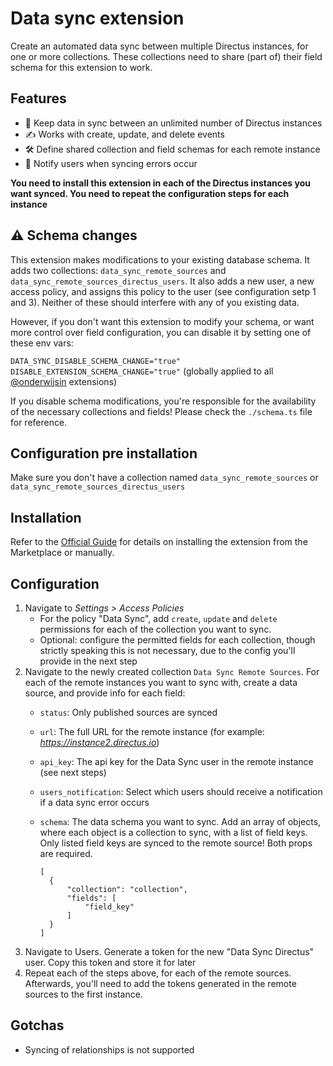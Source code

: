# Data sync extension
Create an automated data sync between multiple Directus instances, for one or more collections. These collections need to share (part of) their field schema for this extension to work.

## Features
- 🔄 Keep data in sync between an unlimited number of Directus instances
- ✍️ Works with create, update, and delete events
- 🛠 Define shared collection and field schemas for each remote instance
- 🚨 Notify users when syncing errors occur

**You need to install this extension in each of the Directus instances you want synced. You need to repeat the configuration steps for each instance**

## ⚠️ Schema changes
This extension makes modifications to your existing database schema. It adds two collections: `data_sync_remote_sources` and `data_sync_remote_sources_directus_users`. It also adds a new user, a new access policy, and assigns this policy to the user (see configuration setp 1 and 3). Neither of these should interfere with any of you existing data.

However, if you don't want this extension to modify your schema, or want more control over field configuration, you can disable it by setting one of these env vars:

`DATA_SYNC_DISABLE_SCHEMA_CHANGE="true"`   
`DISABLE_EXTENSION_SCHEMA_CHANGE="true"` (globally applied to all [@onderwijsin](https://github.com/onderwijsin/directus-extensions/tree/feat/cache-flush) extensions)   
   
If you disable schema modifications, you're responsible for the availability of the necessary collections and fields! Please check the `./schema.ts` file for reference.

## Configuration pre installation
Make sure you don't have a collection named `data_sync_remote_sources` or `data_sync_remote_sources_directus_users`

## Installation
Refer to the [Official Guide](https://docs.directus.io/extensions/installing-extensions.html) for details on installing the extension from the Marketplace or manually.

## Configuration
1. Navigate to _Settings > Access Policies_
   - For the policy "Data Sync", add `create`, `update` and `delete` permissions for each of the collection you want to sync.
   - Optional: configure the permitted fields for each collection, though strictly speaking this is not necessary, due to the config you'll provide in the next step
2. Navigate to the newly created collection `Data Sync Remote Sources`. For each of the remote instances you want to sync with, create a data source, and provide info for each field:
      - `status`: Only published sources are synced
      - `url`: The full URL for the remote instance (for example: _https://instance2.directus.io_)
      - `api_key`: The api key for the Data Sync user in the remote instance (see next steps)
      - `users_notification`: Select which users should receive a notification if a data sync error occurs
      - `schema`: The data schema you want to sync. Add an array of objects, where each object is a collection to sync, with a list of field keys. Only listed field keys are synced to the remote source! Both props are required.
          
        ```
        [
          {
              "collection": "collection",
              "fields": [
                  "field_key"
              ]
          }
        ]
        ```
3. Navigate to Users. Generate a token for the new "Data Sync Directus" user. Copy this token and store it for later
4. Repeat each of the steps above, for each of the remote sources. Afterwards, you'll need to add the tokens generated in the remote sources to the first instance.

## Gotchas
- Syncing of relationships is not supported
